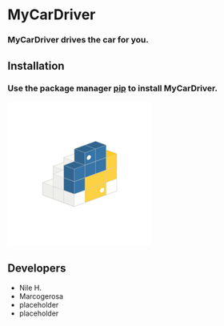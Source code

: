 # MyCarDriver

### MyCarDriver drives the car for you.
## Installation

### Use the package manager [pip](https://pypi.org/project/pip/) to install MyCarDriver. 
![Screenshot of a comment on a GitHub issue showing an image, added in the Markdown, of an Octocat smiling and raising a tentacle.](https://raw.githubusercontent.com/github/explore/666de02829613e0244e9441b114edb85781e972c/topics/pip/pip.png)
## Developers

* Nile H.
* Marcogerosa
* placeholder
* placeholder
